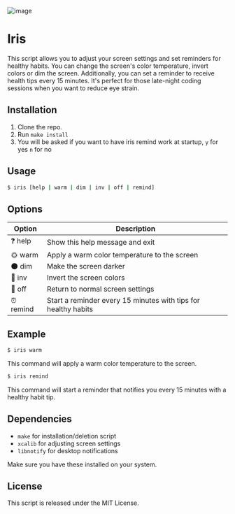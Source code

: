 ![image](https://github.com/M1ghtyMushroom/iris/assets/149011900/e4cedc6b-a13c-4d1f-9ccb-40cde4345e53)

# Iris

This script allows you to adjust your screen settings and set reminders for healthy habits. You can change the screen's color temperature, invert colors or dim the screen. Additionally, you can set a reminder to receive health tips every 15 minutes.
It's perfect for those late-night coding sessions when you want to reduce eye strain.

## Installation

1. Clone the repo.
2. Run `make install`
3. You will be asked if you want to have iris remind work at startup, `y` for yes `n` for no 

## Usage

```bash
$ iris [help | warm | dim | inv | off | remind]
```

## Options

| Option    | Description                                                    |
| --------- | -------------------------------------------------------------- |
| ❓ help   | Show this help message and exit                                |
| 🌞 warm   | Apply a warm color temperature to the screen                   |
| 🌑 dim    | Make the screen darker                                         |
| 🌈 inv    | Invert the screen colors                                       |
| 🔄 off    | Return to normal screen settings                               |
| ⏰ remind | Start a reminder every 15 minutes with tips for healthy habits |

## Example

```bash
$ iris warm
```

This command will apply a warm color temperature to the screen.

```bash
$ iris remind
```

This command will start a reminder that notifies you every 15 minutes with a healthy habit tip.

## Dependencies

- `make` for installation/deletion script
- `xcalib` for adjusting screen settings
- `libnotify` for desktop notifications

Make sure you have these installed on your system.

## License

This script is released under the MIT License.
